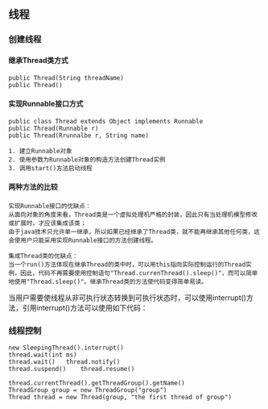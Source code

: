 ## 线程

### 创建线程

#### 继承Thread类方式

    public Thread(String threadName)
    public Thread()
    
#### 实现Runnable接口方式

    public class Thread extends Object implements Runnable
    public Thread(Runnable r)
    public Thread(Rrunnalbe r, String name)

    1. 建立Runnable对象
    2. 使用参数为Runnable对象的构造方法创建Thread实例
    3. 调用start()方法启动线程

#### 两种方法的比较

    实现Runnable接口的优缺点：
    从面向对象的角度来看，Thread类是一个虚拟处理机严格的封装，因此只有当处理机模型修改或扩展时，才应该集成该类；
    由于java技术只允许单一继承，所以如果已经继承了Thread类，就不能再继承其他任何类，这会使用户只能采用实现Runnable接口的方法创建线程。

    集成Thread类的优缺点：
    当一个run()方法体现在继承Thread的类中时，可以用this指向实际控制运行的Thread实例，因此，代码不再需要使用控制语句"Thread.currenThread().sleep()"，而可以简单地使用"Thread.sleep()"。继承Thread类的方法使代码变得简单易读。

当用户需要使线程从非可执行状态转换到可执行状态时，可以使用interrupt()方法，引用interrupt()方法可以使用如下代码：

### 线程控制

    new SleepingThread().interrupt()
    thread.wait(int ms)
    thread.wait()   thread.notify()
    thread.suspend()    thread.resume()

    thread.currentThread().getThreadGroup().getName()
    ThreadGroup group = new ThreadGroup("group")
    Thread thread = new Thread(group, "the first thread of group")



    

